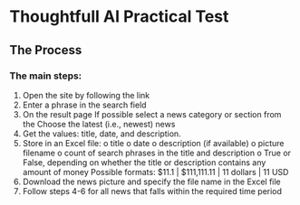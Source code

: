 # Thoughtfull AI Practical Test

## The Process
### The main steps:
1.	Open the site by following the link
2.	Enter a phrase in the search field
3.	On the result page
If possible select a news category or section from the
Choose the latest (i.e., newest) news
4.	Get the values: title, date, and description.
5.	Store in an Excel file:
o	title
o	date
o	description (if available)
o	picture filename
o	count of search phrases in the title and description
o	True or False, depending on whether the title or description contains any amount of money
Possible formats: $11.1 | $111,111.11 | 11 dollars | 11 USD
6.	Download the news picture and specify the file name in the Excel file
7.	Follow steps 4-6 for all news that falls within the required time period
